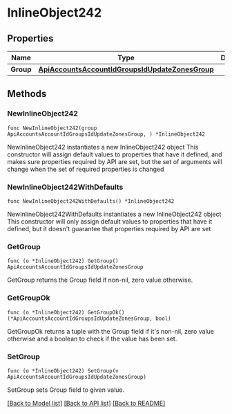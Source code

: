 # InlineObject242

## Properties

Name | Type | Description | Notes
------------ | ------------- | ------------- | -------------
**Group** | [**ApiAccountsAccountIdGroupsIdUpdateZonesGroup**](_api_accounts__accountId__groups__id__update_zones_group.md) |  | 

## Methods

### NewInlineObject242

`func NewInlineObject242(group ApiAccountsAccountIdGroupsIdUpdateZonesGroup, ) *InlineObject242`

NewInlineObject242 instantiates a new InlineObject242 object
This constructor will assign default values to properties that have it defined,
and makes sure properties required by API are set, but the set of arguments
will change when the set of required properties is changed

### NewInlineObject242WithDefaults

`func NewInlineObject242WithDefaults() *InlineObject242`

NewInlineObject242WithDefaults instantiates a new InlineObject242 object
This constructor will only assign default values to properties that have it defined,
but it doesn't guarantee that properties required by API are set

### GetGroup

`func (o *InlineObject242) GetGroup() ApiAccountsAccountIdGroupsIdUpdateZonesGroup`

GetGroup returns the Group field if non-nil, zero value otherwise.

### GetGroupOk

`func (o *InlineObject242) GetGroupOk() (*ApiAccountsAccountIdGroupsIdUpdateZonesGroup, bool)`

GetGroupOk returns a tuple with the Group field if it's non-nil, zero value otherwise
and a boolean to check if the value has been set.

### SetGroup

`func (o *InlineObject242) SetGroup(v ApiAccountsAccountIdGroupsIdUpdateZonesGroup)`

SetGroup sets Group field to given value.



[[Back to Model list]](../README.md#documentation-for-models) [[Back to API list]](../README.md#documentation-for-api-endpoints) [[Back to README]](../README.md)


